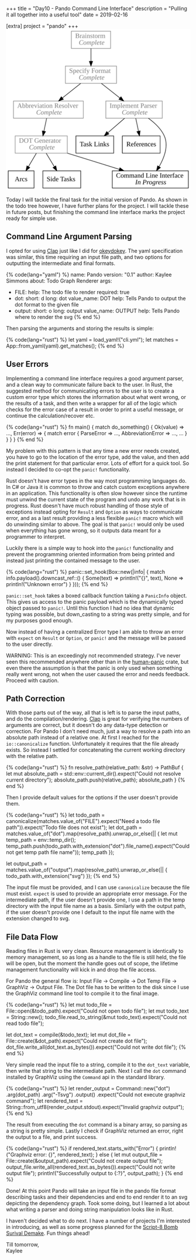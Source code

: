 +++
title = "Day10 - Pando Command Line Interface"
description = "Pulling it all together into a useful tool"
date = 2019-02-16

[extra]
project = "pando"
+++
![Todo](./todo.svg)

Today I will tackle the final task for the initial version of Pando. As shown in
the todo tree however, I have further plans for the project. I will tackle these
in future posts, but finishing the command line interface marks the project
ready for simple use.

## Command Line Argument Parsing

I opted for using [Clap](https://github.com/clap-rs/clap) just like I did for
[okeydokey](../day3-okeydokey-cont/). The yaml specification was similar, this
time requiring an input file path, and two options for outputting the
intermediate and final formats.

{% code(lang="yaml") %}
name: Pando
version: "0.1"
author: Kaylee Simmons
about: Todo Graph Renderer
args:
  - FILE:
      help: The todo file to render
      required: true
  - dot:
      short: d
      long: dot
      value_name: DOT
      help: Tells Pando to output the dot format to the given file
  - output:
      short: o
      long: output
      value_name: OUTPUT
      help: Tells Pando where to render the svg
{% end %}

Then parsing the arguments and storing the results is simple:

{% code(lang="rust") %}
let yaml = load_yaml!("cli.yml");
let matches = App::from_yaml(yaml).get_matches();
{% end %}

## User Errors

Implementing a command line interface requires a good argument parser, and a
clean way to communicate failure back to the user. In Rust, the suggested method
for communicating errors to the user is to create a custom error type which
stores the information about what went wrong, or the results of a task, and then
write a wrapper for all of the logic which checks for the error case of a result
in order to print a useful message, or continue the calculation/recover etc.

{% code(lang="rust") %}
fn main() {
    match do_something() {
        Ok(value) => ...,
        Err(error) => {
            match error {
                ParseError => ...,
                AbbreviationError => ...,
                ...
            }
        }
    }
}
{% end %}

My problem with this pattern is that any time a new error needs created, you
have to go to the location of the error type, add the value, and then add the
print statement for that particular error. Lots of effort for a quick tool. So
instead I decided to co-opt the `panic!` functionality.

Rust doesn't have error types in the way most programming languages do. In C# or
Java it is common to throw and catch custom exceptions anywhere in an
application. This functionality is often slow however since the runtime must
unwind the current state of the program and undo any work that is in progress.
Rust doesn't have much robust handling of those style of exceptions instead
opting for `Result` and `Option` as ways to communicate error, and as a last
result providing a less flexible `panic!` macro which will do unwinding similar
to above. The goal is that `panic!` would only be used when everything has gone
wrong, so it outputs data meant for a programmer to interpret.

Luckily there is a simple way to hook into the `panic!` functionality and
prevent the programming oriented information from being printed and instead just
printing the contained message to the user.

{% code(lang="rust") %}
panic::set_hook(Box::new(|info| {
    match info.payload().downcast_ref::<String>() {
        Some(text) => println!("{}", text),
        None => println!("Unknown error")
    }
}));
{% end %}

`panic::set_hook` takes a boxed callback function taking a `PanicInfo` object.
This gives us access to the panic payload which is the dynamically typed object
passed to `panic!`. Until this function I had no idea that dynamic typing was
possible, but down_casting to a string was pretty simple, and for my purposes
good enough.

Now instead of having a centralized Error type I am able to throw an error with
`expect` on `Result` or `Option`, or `panic!` and the message will be passed to
the user directly.

WARNING: This is an exceedingly not recommended strategy. I've never seen this
recommended anywhere other than in the
[human-panic](https://crates.io/crates/human-panic) crate, but even there the
assumption is that the panic is only used when something really went wrong, not
when the user caused the error and needs feedback. Proceed with caution.

## Path Correction

With those parts out of the way, all that is left is to parse the input paths,
and do the compilation/rendering. [Clap](https://github.com/clap-rs/clap) is
great for verifying the numbers of arguments are correct, but it doesn't do any
data-type detection or correction. For Pando I don't need much, just a way to
resolve a path into an absolute path instead of a relative one. At first I
reached for the `io::canonicalize` function. Unfortunately it requires that the
file already exists. So instead I settled for concatenating the current working
directory with the relative path.

{% code(lang="rust") %}
fn resolve_path(relative_path: &str) -> PathBuf {
    let mut absolute_path = std::env::current_dir().expect("Could not resolve current directory");
    absolute_path.push(relative_path);
    absolute_path
}
{% end %}

Then I provide default values for the options if the user doesn't provide them.

{% code(lang="rust") %}
let todo_path = canonicalize(matches.value_of("FILE").expect("Need a todo file path")).expect("Todo file does not exist");
let dot_path = matches.value_of("dot").map(resolve_path).unwrap_or_else(|| {
    let mut temp_path = env::temp_dir();
    temp_path.push(todo_path.with_extension("dot").file_name().expect("Could not get temp path file name"));
    temp_path
});

let output_path = matches.value_of("output").map(resolve_path).unwrap_or_else(|| {
    todo_path.with_extension("svg")
});
{% end %}

The input file must be provided, and I can use `canonicalize` because the file
must exist. `expect` is used to provide an appropriate error message. For the
intermediate path, if the user doesn't provide one, I use a path in the temp
directory with the input file name as a basis. Similarly with the output path,
if the user doesn't provide one I default to the input file name with the
extension changed to svg.

## File Data Flow

Reading files in Rust is very clean. Resource management is identically to memory
management, so as long as a handle to the file is still held, the file will be
open, but the moment the handle goes out of scope, the lifetime management
functionality will kick in and drop the file access.

For Pando the general flow is: Input File -> Compile -> Dot Temp File ->
GraphViz -> Output File. The Dot file has to be written to the disk since I use
the GraphViz command line tool to compile it to the final image.

{% code(lang="rust") %}
let mut todo_file = File::open(&todo_path).expect("Could not open todo file");
let mut todo_text = String::new();
todo_file.read_to_string(&mut todo_text).expect("Could not read todo file");

let dot_text = compile(&todo_text);
let mut dot_file = File::create(&dot_path).expect("Could not create dot file");
dot_file.write_all(dot_text.as_bytes()).expect("Could not write dot file");
{% end %}

Very simple read the input file to a string, compile it to the `dot_text`
variable, then write that string to the intermediate path. Next I call the `dot`
command installed by GraphViz using the `Command` api in the standard library.

{% code(lang="rust") %}
let render_output = Command::new("dot")
    .arg(dot_path)
    .arg("-Tsvg")
    .output()
    .expect("Could not execute graphviz command");
let rendered_text = String::from_utf8(render_output.stdout).expect("Invalid graphviz output");
{% end %}

The result from executing the `dot` command is a binary array, so parsing as a
string is pretty simple. Lastly I check if GraphViz returned an error, right the
output to a file, and print success.

{% code(lang="rust") %}
if rendered_text.starts_with("Error") {
    println!("Graphviz error: {}", rendered_text);
} else {
    let mut output_file = File::create(&output_path).expect("Could not create output file");
    output_file.write_all(rendered_text.as_bytes()).expect("Could not write output file");
    println!("Successfully output to {:?}", output_path);
}
{% end %}

Done! At this point Pando will take an input file in the pando file format
describing tasks and their dependencies and end to end render it to an svg
depicting the dependency graph. Took some doing, but I learned a lot about what
writing a parser and doing string manipulation looks like in Rust.

I haven't decided what to do next. I have a number of projects I'm interested in
introducing, as well as some progress planned for the [Script-8 Bomb Surival
Demake](../day7-bomb-survival-demake/). Fun things ahead!

Till tomorrow,  
Kaylee
